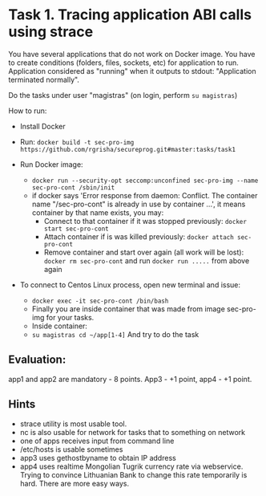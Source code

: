 
# Task 1. Tracing application ABI calls using strace #

You have several applications that do not work on Docker image. You have to create conditions (folders, files, sockets, etc) for application to run. Application considered as "running" when it outputs to stdout: "Application terminated normally".

Do the tasks under user "magistras" (on login, perform `su magistras`)

How to run:
* Install Docker
* Run:
  `docker build -t sec-pro-img https://github.com/rgrisha/secureprog.git#master:tasks/task1`
* Run Docker image:
  * `docker run --security-opt seccomp:unconfined sec-pro-img --name sec-pro-cont /sbin/init`
  * if docker says 'Error response from daemon: Conflict. The container name "/sec-pro-cont" is already in use by container ...', it means container by that name exists, you may:
    * Connect to that container if it was stopped previously:
      `docker start sec-pro-cont`
    * Attach container if is was killed previously:
      `docker attach sec-pro-cont`
    * Remove container and start over again (all work will be lost):
      `docker rm sec-pro-cont` and run `docker run .....` from above again

* To connect to Centos Linux process, open new terminal and issue:
  * `docker exec -it sec-pro-cont /bin/bash`
  * Finally you are inside container that was made from image sec-pro-img for your tasks.
  * Inside container:
  * `su magistras
     cd ~/app[1-4]`
     And try to do the task


## Evaluation: ##
app1 and app2 are mandatory - 8 points. App3 - +1 point, app4 - +1 point.

## Hints ##
* strace utility is most usable tool.
* nc is also usable for network for tasks that to something on network
* one of apps receives input from command line
* /etc/hosts is usable sometimes
* app3 uses gethostbyname to obtain IP address
* app4 uses realtime Mongolian Tugrik currency rate via webservice. Trying to convince Lithuanian Bank to change this rate temporarily is hard. There are more easy ways.


